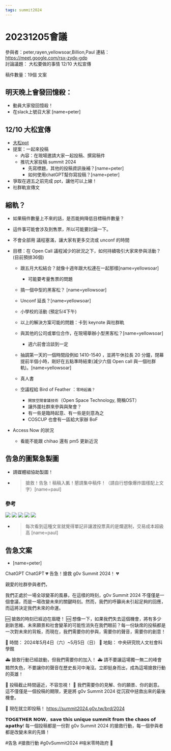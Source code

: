 ```yaml
---
tags: summit2024 
---
```

# 20231205會議

參與者：peter,rayen,yellowsoar,Billion,Paul
連結：https://meet.google.com/rsx-zydx-gdp  
討論議題：
大松要做的事情
12/10 大松宣傳

稿件數量：19個
文案

## 明天晚上會發回憶殺：
- 動員大家發回憶殺！
- 在slack上號召大家 [name=peter]

## 12/10 大松宣傳
- [大松ppt](https://docs.google.com/presentation/d/1Dh9wg_WWV6HhF7-vExUzGFyTomHAlzK8OBAyafMoYOI/edit?usp=sharing)
- 提案：一起來投稿
    - 內容：在現場邀請大家一起投稿、撰寫稿件
    - 推坑大家投稿 summit 2024 
        - 先寫標題，其他的投稿資訊後補？[name=peter]
        - 如何使用chatGPT幫你寫投稿？[name=peter]
- 爭取在週五之前完成 ppt，讓他可以上線！
- 社群軌宣傳文

## 縮軌？
- 如果稿件數量上不來的話，是否能夠降低目標稿件數量？
- 這件事可能會涉及到售票，所以可能要討論一下。
- 不會全部用 
議程塞滿，讓大家有更多交流或 unconf 的時間

- 目標：在 Open Call 議程減少的狀況之下，如何持續吸引大家來參與活動？(目前預排36個)
    - 跟五月大松結合？就像十週年跟大松連在一起那樣[name=yellowsoar]
        - 可能要考量售票的問題
    - 搞一個中型的黑客松？ [name=yellowsoar]
    - Unconf 延長？[name=yellowsoar]
    - 小學校的活動 (預定5/4下午)
    - 以上的解決方案可能的問題：卡到 keynote 與社群軌
    - 與其他的公司或單位合作，在現場舉辦小型黑客松？[name=yellowsoar]
        - 週六前會洽談到一定
    - 抽調第一天的一個時間段例如 1410-1540 ，並將午休拉長 20 分鐘，閉幕提前半個小時，剛好在五點準時結束(減少六個 Open call 與一個社群軌)。[name=yellowsoar]
    - 真人書


    - 空議程給 Bird of Feather ：`零時起義？`
        - `開放空間會議技術`（Open Space Technology, 簡稱OST）
        - 讓外圍社群來參與與聚會？
        - 有一些是臨時起意、有一些是刻意為之
        - COSCUP 也會有一區給大家辦 BoF 
- Access Now 的狀況
    - 看能不能跟 chihao 還有 pm5 更新近況

## 告急的圖緊急製圖
- 請媒體組協助製圖！
- > 搶救！告急！稿稿入匭！懇請集中稿件！（請自行想像爆炸圖樣配上文字）[name=paul]
### 參考
![](https://s3-ap-northeast-1.amazonaws.com/g0v-hackmd-images/uploads/upload_60f2e6761fe748c04700bb568956cb9d.png)
![](https://obs.line-scdn.net/0heJi8zVbgOmVUQRfswO5FMm4XOQpnLSlmMHdrZhcvZFEqJSk7YHB8UHgRM118d307OnJyAnhHIVRxci1haXN8/w1200)
![](http://hkpic.crntt.com/upload/202211/22/106529957.JPG)
![](https://s.yimg.com/ny/api/res/1.2/5NiEWQioWPzONLrjbNh4oQ--/YXBwaWQ9aGlnaGxhbmRlcjt3PTk2MDtoPTk2MA--/https://media.zenfs.com/ko/newtalk.tw/f0d377be48a6fe321eb2bfc1591318f0)
![](https://s.yimg.com/ny/api/res/1.2/._zwTL1MX9lKQSa7fUyZ2w--/YXBwaWQ9aGlnaGxhbmRlcjt3PTk2MDtoPTY3OQ--/https://media.zenfs.com/ko/newtalk.tw/10d9b5cf974c2eb8e43fb6c71be107ec)
- > 每次看到這種文宣就覺得單記非讓渡投票真的是爛選制，交易成本超級高 [name=paul]

## 告急文案
- [name=peter]


ChatGPT
ChatGPT
💔 告急！搶救 g0v Summit 2024！ 💔

親愛的社群參與者們，

我們正處於一場全球變革的風暴，在這樣的時刻，g0v Summit 2024 不僅僅是一個會議，而是一場改變未來的關鍵時刻。然而，我們的呼籲尚未引起足夠的回應，而這將決定我們未來的命運。

🆘 搶救的時刻已經迫在眉睫！ 🆘 想像一下，如果我們失去這個機會，將有多少創新思維、未來願景和社會變革的可能性消失在我們眼前？每一份缺席的投稿都是一次對未來的背叛，而現在，我們需要你的參與，需要你的聲音，需要你的創意！

📅 時間： 2024年5月4日（六）~5月5日（日）
📍 地點： 中央研究院人文社會科學館

🚑 搶救行動已經啟動，但我們需要你的加入！ 🚑 請不要讓這場獨一無二的峰會黯然失色，不要讓你的聲音在歷史長河中淹沒。立即挺身而出，成為這場搶救行動的英雄！

🚨 投稿截止時間逼近，不容忽視！ 🚨 我們需要你的見解、你的願景、你的創意。這不僅僅是一個投稿的期限，更是將 g0v Summit 2024 從沉寂中拯救出來的最後機會。

🚀 現在就立即投稿！ https://summit2024.g0v.tw/brd/2024

𝗧𝗢𝗚𝗘𝗧𝗛𝗘𝗥 𝗡𝗢𝗪，𝘀𝗮𝘃𝗲 𝘁𝗵𝗶𝘀 𝘂𝗻𝗶𝗾𝘂𝗲 𝘀𝘂𝗺𝗺𝗶𝘁 𝗳𝗿𝗼𝗺 𝘁𝗵𝗲 𝗰𝗵𝗮𝗼𝘀 𝗼𝗳 𝗮𝗽𝗮𝘁𝗵𝘆! 每一個投稿都是一份對 g0v Summit 2024 的搶救行動，每一個參與者都是改變未來的先鋒！

#告急 #搶救行動 #g0vSummit2024 #啥米零時政府 🚀